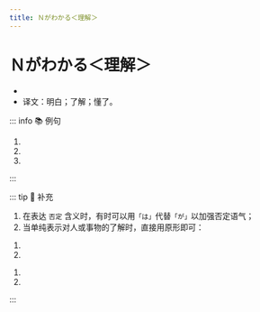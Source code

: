 ```yaml
---
title: Ｎがわかる＜理解＞
---
```

            
# Ｎがわかる＜理解＞

* <grammer-content sentence="意义：表示对人或事物的了解，人或事物一般用**「が」**表示，**用来提示了解的对象。**" />
* 译文：明白；了解；懂了。

::: info :books: 例句

1. <grammer-content id='1-8-3-0' sentence="このオンライン[決済/けっさい]**がわからない**んです。" trans="我不知道这个网上支付。" />
2. <grammer-content id='1-8-3-1' sentence="この[漢字/かんじ]の[意味/いみ]**がわがりますか**。" trans="理解这个汉字的意思了么。" />
3. <grammer-content id='1-8-3-2' sentence="あの[人/ひと]はフランス[語/ご]**がわかる**。" trans="他懂法语。" />

:::

::: tip :bookmark: 补充

1. 在表达 `否定` 含义时，有时可以用`「は」`代替`「が」`以加强否定语气；
2. 当单纯表示对人或事物的了解时，直接用原形即可：

<div class="bunpou-block">

1. <grammer-content id='1-8-3-3' sentence="[鈴木/すずき]さんは[中国/ちゅうごく]の[文化/ぶんか]**がわかります**。" trans="铃木懂中国文化。" />
2. <grammer-content id='1-8-3-4' sentence="[私/わたし]はフランス[語/ご]**がわかる**。" trans="我懂法语。" />

</div>

<grammer-content sentence="3. 当使用 **持续体** 时，会有一种**自认为对某事早已了解，对他人所言表现出轻蔑或不耐烦的情感**。" />

<div class="bunpou-block">

   <grammer-content id='1-8-3-5' sentence="A: [今日/きょう]は[早/はや]く[帰/かえ]ってください。" trans="今天请你早点儿回来。" />
   <grammer-content id='1-8-3-6' sentence="B: **わかっている！**" trans="我知道了！" />

</div>

<grammer-content sentence="4. 当使用过去式时，表示**理解了对方所说的话**。也可以在对方对自己**阐述建议，寻求帮助，提出要求时**使用，**表示应允**。" />

<div class="bunpou-block">

1. <grammer-content id='1-8-3-7' sentence="A: [今日/きょう]は[天安門/てんあんもん]、[故宮/こきゅう] 、[景山公園/けいざんこうえん] 、[王府井/ワンフーチン]に[行/い]きましょう。" trans="今天去天安门、故宫、景山公园、王府井。" />
   <grammer-content id='1-8-3-8' sentence="B: **わかりました。**よろしくお[願/ねが]いします。" trans="我知道了。很高兴见到你。" />
2. <grammer-content id='1-8-3-9' sentence="A: [夜/よる][八時/はちじ]までに[宿題/しゅくだい]を[出/だ]してください。" trans="请在晚上八点之前交作业。" />
   <grammer-content id='1-8-3-10' sentence="B: **わかりました。**" trans="好的。" />

</div>

:::
